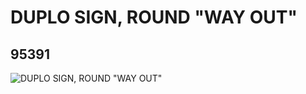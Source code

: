 # DUPLO SIGN, ROUND "WAY OUT"
## 95391
![DUPLO SIGN, ROUND "WAY OUT"](https://lc-www-live-s.legocdn.com/media/bricks/5/2/4620518.jpg)